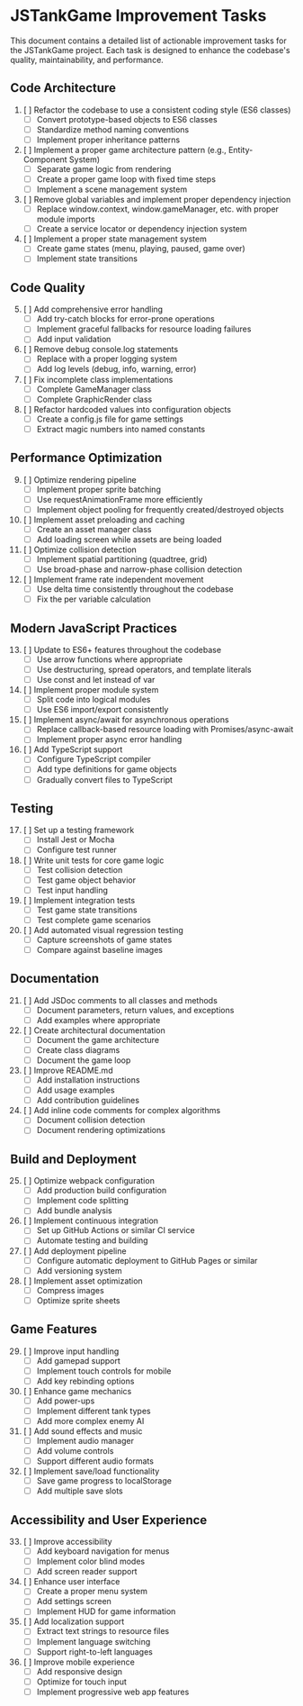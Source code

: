 # JSTankGame Improvement Tasks

This document contains a detailed list of actionable improvement tasks for the JSTankGame project. Each task is designed to enhance the codebase's quality, maintainability, and performance.

## Code Architecture

1. [ ] Refactor the codebase to use a consistent coding style (ES6 classes)
   - [ ] Convert prototype-based objects to ES6 classes
   - [ ] Standardize method naming conventions
   - [ ] Implement proper inheritance patterns

2. [ ] Implement a proper game architecture pattern (e.g., Entity-Component System)
   - [ ] Separate game logic from rendering
   - [ ] Create a proper game loop with fixed time steps
   - [ ] Implement a scene management system

3. [ ] Remove global variables and implement proper dependency injection
   - [ ] Replace window.context, window.gameManager, etc. with proper module imports
   - [ ] Create a service locator or dependency injection system

4. [ ] Implement a proper state management system
   - [ ] Create game states (menu, playing, paused, game over)
   - [ ] Implement state transitions

## Code Quality

5. [ ] Add comprehensive error handling
   - [ ] Add try-catch blocks for error-prone operations
   - [ ] Implement graceful fallbacks for resource loading failures
   - [ ] Add input validation

6. [ ] Remove debug console.log statements
   - [ ] Replace with a proper logging system
   - [ ] Add log levels (debug, info, warning, error)

7. [ ] Fix incomplete class implementations
   - [ ] Complete GameManager class
   - [ ] Complete GraphicRender class

8. [ ] Refactor hardcoded values into configuration objects
   - [ ] Create a config.js file for game settings
   - [ ] Extract magic numbers into named constants

## Performance Optimization

9. [ ] Optimize rendering pipeline
   - [ ] Implement proper sprite batching
   - [ ] Use requestAnimationFrame more efficiently
   - [ ] Implement object pooling for frequently created/destroyed objects

10. [ ] Implement asset preloading and caching
    - [ ] Create an asset manager class
    - [ ] Add loading screen while assets are being loaded

11. [ ] Optimize collision detection
    - [ ] Implement spatial partitioning (quadtree, grid)
    - [ ] Use broad-phase and narrow-phase collision detection

12. [ ] Implement frame rate independent movement
    - [ ] Use delta time consistently throughout the codebase
    - [ ] Fix the per variable calculation

## Modern JavaScript Practices

13. [ ] Update to ES6+ features throughout the codebase
    - [ ] Use arrow functions where appropriate
    - [ ] Use destructuring, spread operators, and template literals
    - [ ] Use const and let instead of var

14. [ ] Implement proper module system
    - [ ] Split code into logical modules
    - [ ] Use ES6 import/export consistently

15. [ ] Implement async/await for asynchronous operations
    - [ ] Replace callback-based resource loading with Promises/async-await
    - [ ] Implement proper async error handling

16. [ ] Add TypeScript support
    - [ ] Configure TypeScript compiler
    - [ ] Add type definitions for game objects
    - [ ] Gradually convert files to TypeScript

## Testing

17. [ ] Set up a testing framework
    - [ ] Install Jest or Mocha
    - [ ] Configure test runner

18. [ ] Write unit tests for core game logic
    - [ ] Test collision detection
    - [ ] Test game object behavior
    - [ ] Test input handling

19. [ ] Implement integration tests
    - [ ] Test game state transitions
    - [ ] Test complete game scenarios

20. [ ] Add automated visual regression testing
    - [ ] Capture screenshots of game states
    - [ ] Compare against baseline images

## Documentation

21. [ ] Add JSDoc comments to all classes and methods
    - [ ] Document parameters, return values, and exceptions
    - [ ] Add examples where appropriate

22. [ ] Create architectural documentation
    - [ ] Document the game architecture
    - [ ] Create class diagrams
    - [ ] Document the game loop

23. [ ] Improve README.md
    - [ ] Add installation instructions
    - [ ] Add usage examples
    - [ ] Add contribution guidelines

24. [ ] Add inline code comments for complex algorithms
    - [ ] Document collision detection
    - [ ] Document rendering optimizations

## Build and Deployment

25. [ ] Optimize webpack configuration
    - [ ] Add production build configuration
    - [ ] Implement code splitting
    - [ ] Add bundle analysis

26. [ ] Implement continuous integration
    - [ ] Set up GitHub Actions or similar CI service
    - [ ] Automate testing and building

27. [ ] Add deployment pipeline
    - [ ] Configure automatic deployment to GitHub Pages or similar
    - [ ] Add versioning system

28. [ ] Implement asset optimization
    - [ ] Compress images
    - [ ] Optimize sprite sheets

## Game Features

29. [ ] Improve input handling
    - [ ] Add gamepad support
    - [ ] Implement touch controls for mobile
    - [ ] Add key rebinding options

30. [ ] Enhance game mechanics
    - [ ] Add power-ups
    - [ ] Implement different tank types
    - [ ] Add more complex enemy AI

31. [ ] Add sound effects and music
    - [ ] Implement audio manager
    - [ ] Add volume controls
    - [ ] Support different audio formats

32. [ ] Implement save/load functionality
    - [ ] Save game progress to localStorage
    - [ ] Add multiple save slots

## Accessibility and User Experience

33. [ ] Improve accessibility
    - [ ] Add keyboard navigation for menus
    - [ ] Implement color blind modes
    - [ ] Add screen reader support

34. [ ] Enhance user interface
    - [ ] Create a proper menu system
    - [ ] Add settings screen
    - [ ] Implement HUD for game information

35. [ ] Add localization support
    - [ ] Extract text strings to resource files
    - [ ] Implement language switching
    - [ ] Support right-to-left languages

36. [ ] Improve mobile experience
    - [ ] Add responsive design
    - [ ] Optimize for touch input
    - [ ] Implement progressive web app features